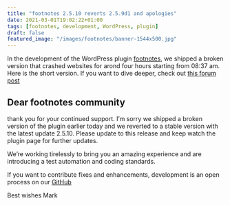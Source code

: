 ```yaml
---
title: "footnotes 2.5.10 reverts 2.5.9d1 and apologies"
date: 2021-03-01T19:02:22+01:00
tags: [footnotes, development, WordPress, plugin]
draft: false
featured_image: "/images/footnotes/banner-1544x500.jpg"
---
```


In the development of the WordPress plugin [footnotes](https://wordpress.org/plugins/footnotes/), we shipped a broken version that crashed websites for arond four hours starting from 08:37 am. Here is the short version. If you want to dive deeper, check out [this forum post](https://wordpress.org/support/topic/2-5-10-reverts-2-5-9d1-and-apologies/#post-14122644)

## Dear footnotes community

thank you for your continued support.
I’m sorry we shipped a broken version of the plugin earlier today and we reverted to a stable version with the latest update 2.5.10. Please update to this release and keep watch the plugin page for further updates.

We’re working tirelessly to bring you an amazing experience and are introducing a test automation and coding standards.

If you want to contribute fixes and enhancements, development is an open process on our [GitHub](https://github.com/markcheret/footnotes)

Best wishes
Mark
